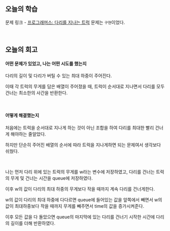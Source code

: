 ## 오늘의 학습
문제 링크 - [프로그래머스: 다리를 지나는 트럭](https://school.programmers.co.kr/learn/courses/30/lessons/42583)
문제는 `구현`이었다.

<br />

## 오늘의 회고
#### 어떤 문제가 있었고, 나는 어떤 시도를 했는지
다리의 길이 및 다리가 버틸 수 있는 최대 하중이 주어진다.

이때 각 트럭의 무게를 담은 배열이 주어졌을 때, 트럭이 순서대로 지나면서 다리를 모두 건너는 최소한의 사간을 반환한다.

<br />

#### 어떻게 해결했는지
처음에는 트럭을 순서대로 지나게 하는 것이 아닌 조합을 하여 다리를 최대한 빨리 건너게 해야하는 줄알았다.

하지만 단순히 주어진 배열의 순서에 따라 트럭을 지나게하면 되는 문제여서 생각보다 쉬웠다.

<br/>

나는 먼저 다리 위에 있는 트럭의 무게를 w라는 변수에 저장하였고, 다리를 건너는 트럭의 무게 및 건너는 시간을 queue에 저장하였다.

이후 w의 값이 다리의 최대 하중의 무게보다 작을 때까지 계속 다리를 건너게한다.

w의 값이 다리의 최대 하중에 다다르면 queue에 들어있는 값을 앞쪽에서 빼면서 w의 값이 최대하중보다 작을 때까지 무게를 빼주면서 time의 값을 증가시켜준다.

이후 모든 값을 다 돌았으면 queue의 마지막에 있는 다리를 건너기 시작한 시간에 다리의 길이를 더해 반환하였다.
